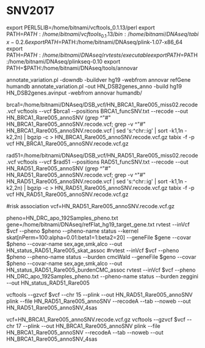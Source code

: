 # SNV2017
export PERL5LIB=/home/bitnami/vcftools_0.1.13/perl
export PATH=$PATH:/home/bitnami/vcftools_0.1.13/bin:/home/bitnami/DNAseq/tabix-0.2.6
export PATH=$PATH:/home/bitnami/DNAseq/plink-1.07-x86_64
export PATH=$PATH:/home/bitnami/DNAseq/rvtests/executable
export PATH=$PATH:/home/bitnami/DNAseq/plinkseq-0.10
export PATH=$PATH:/home/bitnami/DNAseq/tools/annovar

annotate_variation.pl -downdb -buildver hg19 -webfrom annovar refGene humandb
annotate_variation.pl -out HN_DSB2genes_anno -build hg19 HN_DSB2genes.avinput -webfrom annovar humandb/

brca1=/home/bitnami/DNAseq/DSB_vcf/HN_BRCA1_Rare005_miss02.recode.vcf
vcftools --vcf $brca1 --positions BRCA1_funcSNV.txt --recode --out HN_BRCA1_Rare005_annoSNV
(grep ^"#" HN_BRCA1_Rare005_annoSNV.recode.vcf; grep -v ^"#" HN_BRCA1_Rare005_annoSNV.recode.vcf | sed 's:^chr::ig' | sort -k1,1n -k2,2n) | bgzip -c > HN_BRCA1_Rare005_annoSNV.recode.vcf.gz
tabix -f -p vcf HN_BRCA1_Rare005_annoSNV.recode.vcf.gz

rad51=/home/bitnami/DNAseq/DSB_vcf/HN_RAD51_Rare005_miss02.recode.vcf
vcftools --vcf $rad51 --positions RAD51_funcSNV.txt --recode --out HN_RAD51_Rare005_annoSNV
(grep ^"#" HN_RAD51_Rare005_annoSNV.recode.vcf; grep -v ^"#" HN_RAD51_Rare005_annoSNV.recode.vcf | sed 's:^chr::ig' | sort -k1,1n -k2,2n) | bgzip -c > HN_RAD51_Rare005_annoSNV.recode.vcf.gz
tabix -f -p vcf HN_RAD51_Rare005_annoSNV.recode.vcf.gz

#risk association
vcf=HN_RAD51_Rare005_annoSNV.recode.vcf.gz

pheno=HN_DRC_apo_192Samples_pheno.txt
gene=/home/bitnami/DNAseq/refFlat_hg19_target_gene.txt
rvtest --inVcf $vcf --pheno $pheno --pheno-name status --kernel skat[nPerm=100:alpha=0.01:beta1=1:beta2=20] --geneFile $gene --covar $pheno --covar-name sex,age,smk,alco --out HN_status_RAD51_Rare005_skat_assoc
#rvtest --inVcf $vcf --pheno $pheno --pheno-name status --burden cmcWald --geneFile $geno --covar $pheno --covar-name sex,age,smk,alco --out HN_status_RAD51_Rare005_burdenCMC_assoc
rvtest --inVcf $vcf --pheno HN_DRC_apo_192Samples_pheno.txt --pheno-name status --burden zeggini --out HN_status_RAD51_Rare005

vcftools --gzvcf $vcf --chr 15 --plink --out HN_RAD51_Rare005_annoSNV
plink --file HN_RAD51_Rare005_annoSNV --recodeA --tab --noweb --out HN_RAD51_Rare005_annoSNV_4sas
 
vcf=HN_BRCA1_Rare005_annoSNV.recode.vcf.gz
vcftools --gzvcf $vcf --chr 17 --plink --out HN_BRCA1_Rare005_annoSNV
plink --file HN_BRCA1_Rare005_annoSNV --recodeA --tab --noweb --out HN_BRCA1_Rare005_annoSNV_4sas

